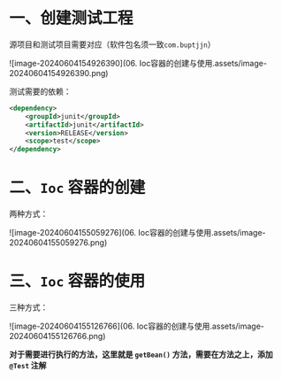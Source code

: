 # 一、创建测试工程

源项目和测试项目需要对应（软件包名须一致`com.buptjjn`）

![image-20240604154926390](06. Ioc容器的创建与使用.assets/image-20240604154926390.png)

测试需要的依赖：

```xml
<dependency>
    <groupId>junit</groupId>
    <artifactId>junit</artifactId>
    <version>RELEASE</version>
    <scope>test</scope>
</dependency>
```

# 二、`Ioc` 容器的创建

两种方式：

![image-20240604155059276](06. Ioc容器的创建与使用.assets/image-20240604155059276.png)

# 三、`Ioc` 容器的使用

三种方式：

![image-20240604155126766](06. Ioc容器的创建与使用.assets/image-20240604155126766.png)

**对于需要进行执行的方法，这里就是 `getBean()` 方法，需要在方法之上，添加 `@Test` 注解**